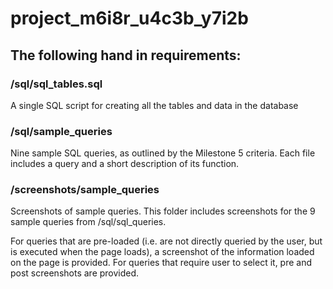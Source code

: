 # project_m6i8r_u4c3b_y7i2b
## The following hand in requirements:
### /sql/sql_tables.sql
A single SQL script for creating all the tables and data in the database

### /sql/sample_queries
Nine sample SQL queries, as outlined by the Milestone 5 criteria. Each file includes a query and a short description of its function.

### /screenshots/sample_queries
Screenshots of sample queries. 
This folder includes screenshots for the 9 sample queries from /sql/sql_queries.

For queries that are pre-loaded (i.e. are not directly queried by the user, but is executed when the page loads), a screenshot of the information loaded on the page is provided.
For queries that require user to select it, pre and post screenshots are provided.
